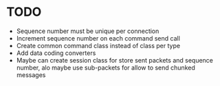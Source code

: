 # TODO

- Sequence number must be unique per connection
- Increment sequence number on each command send call
- Create common command class instead of class per type
- Add data coding converters
- Maybe can create session class for store sent packets
  and sequence number, alo maybe use sub-packets for
  allow to send chunked messages
